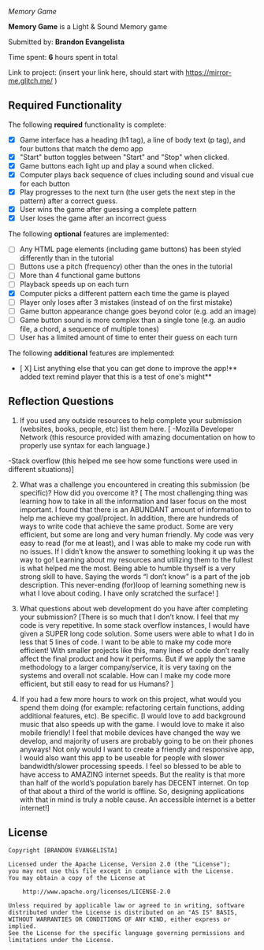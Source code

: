  *Memory Game*

**Memory Game** is a Light & Sound Memory game

Submitted by: **Brandon Evangelista**

Time spent: **6** hours spent in total

Link to project: (insert your link here, should start with https://mirror-me.glitch.me/  )

## Required Functionality

The following **required** functionality is complete:

* [x] Game interface has a heading (h1 tag), a line of body text (p tag), and four buttons that match the demo app
* [x] "Start" button toggles between "Start" and "Stop" when clicked.
* [x] Game buttons each light up and play a sound when clicked.
* [x] Computer plays back sequence of clues including sound and visual cue for each button
* [x] Play progresses to the next turn (the user gets the next step in the pattern) after a correct guess.
* [x] User wins the game after guessing a complete pattern
* [x] User loses the game after an incorrect guess

The following **optional** features are implemented:

* [ ] Any HTML page elements (including game buttons) has been styled differently than in the tutorial
* [ ] Buttons use a pitch (frequency) other than the ones in the tutorial
* [ ] More than 4 functional game buttons
* [ ] Playback speeds up on each turn
* [x] Computer picks a different pattern each time the game is played
* [ ] Player only loses after 3 mistakes (instead of on the first mistake)
* [ ] Game button appearance change goes beyond color (e.g. add an image)
* [ ] Game button sound is more complex than a single tone (e.g. an audio file, a chord, a sequence of multiple tones)
* [ ] User has a limited amount of time to enter their guess on each turn

The following **additional** features are implemented:

- [ X] List anything else that you can get done to improve the app!** added text remind player that this is a test of one's might**


## Reflection Questions
1. If you used any outside resources to help complete your submission (websites, books, people, etc) list them here.
[ -Mozilla Developer Network (this resource provided with amazing documentation on how to properly use syntax for each language.)

-Stack overflow (this helped me see how some functions were used in different situations)]


2. What was a challenge you encountered in creating this submission (be specific)? How did you overcome it? 
[	The most challenging thing was learning how to take in all the information and laser focus on the most important. I found that there is an ABUNDANT amount of information to help me achieve my goal/project. In addition, there are hundreds of ways to write code that achieve the same product. Some are very efficient, but some are long and very human friendly.
My code was very easy to read (for me at least), and I was able to make my code run with no issues. If I didn’t know the answer to something looking it up was the way to go!  Learning about my resources and utilizing them to the fullest is what helped me the most.  Being able to humble thyself is a very strong skill to have. Saying the words “I don’t know” is a part of the job description. This never-ending (for)loop of learning something new is what I love about coding. I have only scratched the surface!
]


3. What questions about web development do you have after completing your submission? 
[There is so much that I don’t know. I feel that my code is very repetitive. In some stack overflow instances, I would have given a SUPER long code solution. Some users were able to what I do in less that 5 lines of code. I want to be able to make my code more efficient! With smaller projects like this, many lines of code don’t really affect the final product and how it performs. But if we apply the same methodology to a larger company/service, it is very taxing on the systems and overall not scalable. How can I make my code more efficient, but still easy to read for us Humans?  ]

4. If you had a few more hours to work on this project, what would you spend them doing (for example: refactoring certain functions, adding additional features, etc). Be specific.
[I would love to add background music that also speeds up with the game. I would love to make it also mobile friendly! I feel that mobile devices have changed the way we develop, and majority of users are probably going to be on their phones anyways! Not only would I want to create a friendly and responsive app, I would also want this app to be useable for people with slower bandwidth/slower processing speeds.  I feel so blessed to be able to have access to AMAZING internet speeds. But the reality is that more than half of the world’s population barely has DECENT internet. On top of that about a third of the world is offline. So, designing applications with that in mind is truly a noble cause. An accessible internet is a better internet!]





## License

    Copyright [BRANDON EVANGELISTA]

    Licensed under the Apache License, Version 2.0 (the "License");
    you may not use this file except in compliance with the License.
    You may obtain a copy of the License at

        http://www.apache.org/licenses/LICENSE-2.0

    Unless required by applicable law or agreed to in writing, software
    distributed under the License is distributed on an "AS IS" BASIS,
    WITHOUT WARRANTIES OR CONDITIONS OF ANY KIND, either express or implied.
    See the License for the specific language governing permissions and
    limitations under the License.
